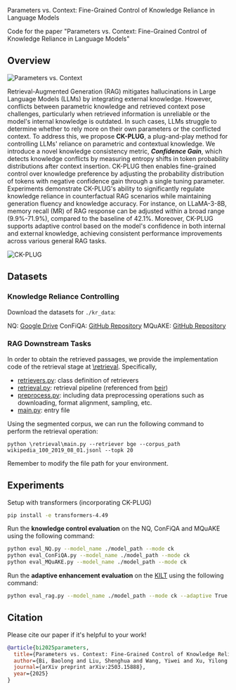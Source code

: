 Parameters vs. Context: Fine-Grained Control of Knowledge Reliance in Language Models

Code for the paper "Parameters vs. Context: Fine-Grained Control of Knowledge Reliance in Language Models"

## Overview

![Parameters vs. Context](overview.png)

Retrieval-Augmented Generation (RAG) mitigates hallucinations in Large Language Models (LLMs) by integrating external knowledge.
However, conflicts between parametric knowledge and retrieved context pose challenges, particularly when retrieved information is unreliable or the model's internal knowledge is outdated. 
In such cases, LLMs struggle to determine whether to rely more on their own parameters or the conflicted context.
To address this, we propose **CK-PLUG**, a plug-and-play method for controlling LLMs' reliance on parametric and contextual knowledge. 
We introduce a novel knowledge consistency metric, ***Confidence Gain***, which detects knowledge conflicts by measuring entropy shifts in token probability distributions after context insertion.
CK-PLUG then enables fine-grained control over knowledge preference by adjusting the probability distribution of tokens with negative confidence gain through a single tuning parameter.
Experiments demonstrate CK-PLUG's ability to significantly regulate knowledge reliance in counterfactual RAG scenarios while maintaining generation fluency and knowledge accuracy.
For instance, on LLaMA-3-8B, memory recall (MR) of RAG response can be adjusted within a broad range (9.9\%-71.9\%), compared to the baseline of 42.1\%.
Moreover, CK-PLUG supports adaptive control based on the model's confidence in both internal and external knowledge, achieving consistent performance improvements across various general RAG tasks. 

![CK-PLUG](framework.png)

## Datasets

### Knowledge Reliance Controlling

Download the datasets for `./kr_data`:

NQ: [Google Drive](https://drive.google.com/file/d/1DJ1ajmLNAKVTBWnM7SkP93EYQ2cav3Mk/view)
ConFiQA: [GitHub Repository](https://github.com/byronBBL/Context-DPO/tree/master/ConFiQA)
MQuAKE: [GitHub Repository](https://github.com/princeton-nlp/MQuAKE/blob/main/datasets/MQuAKE-CF-3k-v2.json)

### RAG Downstream Tasks

In order to obtain the retrieved passages, we provide the implementation code of the retrieval stage at [\retrieval](https://github.com/byronBBL/CK-PLUG/blob/master/retrieval). Specifically,
- [retrievers.py](https://github.com/byronBBL/CK-PLUG/blob/master/retrieval/retrievers.py): class definition of retrievers
- [retrieval.py](https://github.com/byronBBL/CK-PLUG/blob/master/retrieval/retrieval.py): retrieval pipeline (referenced from [beir](https://github.com/beir-cellar/beir))
- [preprocess.py](https://github.com/byronBBL/CK-PLUG/blob/master/retrieval/preprocess.py): including data preprocessing operations such as downloading, format alignment, sampling, etc.
- [main.py](https://github.com/byronBBL/CK-PLUG/blob/master/retrieval/main.py): entry file


Using the segmented corpus, we can run the following command to perform the retrieval operation:
```
python \retrieval\main.py --retriever bge --corpus_path wikipedia_100_2019_08_01.jsonl --topk 20
```
Remember to modify the file path for your environment.

## Experiments

Setup with transformers (incorporating CK-PLUG)

```bash
pip install -e transformers-4.49
```

Run the **knowledge control evaluation** on the NQ, ConFiQA and MQuAKE using the following command:  

```bash
python eval_NQ.py --model_name ./model_path --mode ck
python eval_ConFiQA.py --model_name ./model_path --mode ck
python eval_MQuAKE.py --model_name ./model_path --mode ck
```

Run the **adaptive enhancement evaluation** on the [KILT](https://huggingface.co/datasets/facebook/kilt_tasks/viewer/hotpotqa/validation) using the following command:  

```bash
python eval_rag.py --model_name ./model_path --mode ck --adaptive True --input_file rag_data --task rag_task
```

## Citation

Please cite our paper if it's helpful to your work!
```bibtex
@article{bi2025parameters,
  title={Parameters vs. Context: Fine-Grained Control of Knowledge Reliance in Language Models},
  author={Bi, Baolong and Liu, Shenghua and Wang, Yiwei and Xu, Yilong and Fang, Junfeng and Mei, Lingrui and Cheng, Xueqi},
  journal={arXiv preprint arXiv:2503.15888},
  year={2025}
}
```
